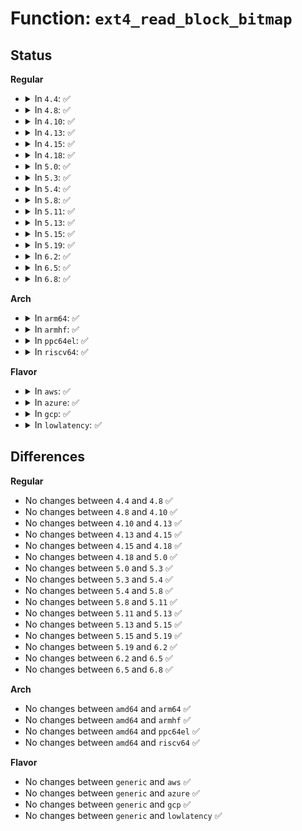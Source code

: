 # Function: <code>ext4_read_block_bitmap</code>

## Status
<b>Regular</b>
<ul>
<li>
<details>
<summary>In <code>4.4</code>: ✅</summary>

```c
struct buffer_head *ext4_read_block_bitmap(struct super_block *sb, ext4_group_t block_group);
```

**Collision:** Unique Global

**Inline:** No

**Transformation:** False

**Instances:**

```
In fs/ext4/balloc.c (ffffffff812902c0)
Location: fs/ext4/balloc.c:509
Inline: False
Direct callers:
  - fs/ext4/ialloc.c:__ext4_new_inode
  - fs/ext4/mballoc.c:ext4_mb_discard_group_preallocations
  - fs/ext4/mballoc.c:ext4_mb_mark_diskspace_used
  - fs/ext4/mballoc.c:ext4_discard_preallocations
  - fs/ext4/mballoc.c:ext4_free_blocks
  - fs/ext4/mballoc.c:ext4_group_add_blocks
```
**Symbols:**

```
ffffffff812902c0-ffffffff81290307: ext4_read_block_bitmap (STB_GLOBAL)
```
</details>
</li>
<li>
<details>
<summary>In <code>4.8</code>: ✅</summary>

```c
struct buffer_head *ext4_read_block_bitmap(struct super_block *sb, ext4_group_t block_group);
```

**Collision:** Unique Global

**Inline:** No

**Transformation:** False

**Instances:**

```
In fs/ext4/balloc.c (ffffffff812bd7e0)
Location: fs/ext4/balloc.c:512
Inline: False
Direct callers:
  - fs/ext4/ialloc.c:__ext4_new_inode
  - fs/ext4/mballoc.c:ext4_group_add_blocks
  - fs/ext4/mballoc.c:ext4_free_blocks
  - fs/ext4/mballoc.c:ext4_discard_preallocations
  - fs/ext4/mballoc.c:ext4_mb_discard_group_preallocations
  - fs/ext4/mballoc.c:ext4_mb_mark_diskspace_used
```
**Symbols:**

```
ffffffff812bd7e0-ffffffff812bd827: ext4_read_block_bitmap (STB_GLOBAL)
```
</details>
</li>
<li>
<details>
<summary>In <code>4.10</code>: ✅</summary>

```c
struct buffer_head *ext4_read_block_bitmap(struct super_block *sb, ext4_group_t block_group);
```

**Collision:** Unique Global

**Inline:** No

**Transformation:** False

**Instances:**

```
In fs/ext4/balloc.c (ffffffff812d2e30)
Location: fs/ext4/balloc.c:512
Inline: False
Direct callers:
  - fs/ext4/ialloc.c:__ext4_new_inode
  - fs/ext4/mballoc.c:ext4_group_add_blocks
  - fs/ext4/mballoc.c:ext4_free_blocks
  - fs/ext4/mballoc.c:ext4_discard_preallocations
  - fs/ext4/mballoc.c:ext4_mb_discard_group_preallocations
  - fs/ext4/mballoc.c:ext4_mb_mark_diskspace_used
```
**Symbols:**

```
ffffffff812d2e30-ffffffff812d2e77: ext4_read_block_bitmap (STB_GLOBAL)
```
</details>
</li>
<li>
<details>
<summary>In <code>4.13</code>: ✅</summary>

```c
struct buffer_head *ext4_read_block_bitmap(struct super_block *sb, ext4_group_t block_group);
```

**Collision:** Unique Global

**Inline:** No

**Transformation:** False

**Instances:**

```
In fs/ext4/balloc.c (ffffffff812e4440)
Location: fs/ext4/balloc.c:512
Inline: False
Direct callers:
  - fs/ext4/ialloc.c:__ext4_new_inode
  - fs/ext4/mballoc.c:ext4_group_add_blocks
  - fs/ext4/mballoc.c:ext4_free_blocks
  - fs/ext4/mballoc.c:ext4_discard_preallocations
  - fs/ext4/mballoc.c:ext4_mb_discard_group_preallocations
  - fs/ext4/mballoc.c:ext4_mb_mark_diskspace_used
```
**Symbols:**

```
ffffffff812e4440-ffffffff812e4487: ext4_read_block_bitmap (STB_GLOBAL)
```
</details>
</li>
<li>
<details>
<summary>In <code>4.15</code>: ✅</summary>

```c
struct buffer_head *ext4_read_block_bitmap(struct super_block *sb, ext4_group_t block_group);
```

**Collision:** Unique Global

**Inline:** No

**Transformation:** False

**Instances:**

```
In fs/ext4/balloc.c (ffffffff81308e70)
Location: fs/ext4/balloc.c:513
Inline: False
Direct callers:
  - fs/ext4/ialloc.c:__ext4_new_inode
  - fs/ext4/mballoc.c:ext4_group_add_blocks
  - fs/ext4/mballoc.c:ext4_free_blocks
  - fs/ext4/mballoc.c:ext4_discard_preallocations
  - fs/ext4/mballoc.c:ext4_mb_discard_group_preallocations
  - fs/ext4/mballoc.c:ext4_mb_mark_diskspace_used
```
**Symbols:**

```
ffffffff81308e70-ffffffff81308eb7: ext4_read_block_bitmap (STB_GLOBAL)
```
</details>
</li>
<li>
<details>
<summary>In <code>4.18</code>: ✅</summary>

```c
struct buffer_head *ext4_read_block_bitmap(struct super_block *sb, ext4_group_t block_group);
```

**Collision:** Unique Global

**Inline:** No

**Transformation:** False

**Instances:**

```
In fs/ext4/balloc.c (ffffffff81336d90)
Location: fs/ext4/balloc.c:522
Inline: False
Direct callers:
  - fs/ext4/ialloc.c:__ext4_new_inode
  - fs/ext4/mballoc.c:ext4_group_add_blocks
  - fs/ext4/mballoc.c:ext4_free_blocks
  - fs/ext4/mballoc.c:ext4_discard_preallocations
  - fs/ext4/mballoc.c:ext4_mb_discard_group_preallocations
  - fs/ext4/mballoc.c:ext4_mb_mark_diskspace_used
```
**Symbols:**

```
ffffffff81336d90-ffffffff81336de1: ext4_read_block_bitmap (STB_GLOBAL)
```
</details>
</li>
<li>
<details>
<summary>In <code>5.0</code>: ✅</summary>

```c
struct buffer_head *ext4_read_block_bitmap(struct super_block *sb, ext4_group_t block_group);
```

**Collision:** Unique Global

**Inline:** No

**Transformation:** False

**Instances:**

```
In fs/ext4/balloc.c (ffffffff8134e010)
Location: fs/ext4/balloc.c:522
Inline: False
Direct callers:
  - fs/ext4/ialloc.c:__ext4_new_inode
  - fs/ext4/mballoc.c:ext4_group_add_blocks
  - fs/ext4/mballoc.c:ext4_free_blocks
  - fs/ext4/mballoc.c:ext4_discard_preallocations
  - fs/ext4/mballoc.c:ext4_mb_discard_group_preallocations
  - fs/ext4/mballoc.c:ext4_mb_mark_diskspace_used
```
**Symbols:**

```
ffffffff8134e010-ffffffff8134e061: ext4_read_block_bitmap (STB_GLOBAL)
```
</details>
</li>
<li>
<details>
<summary>In <code>5.3</code>: ✅</summary>

```c
struct buffer_head *ext4_read_block_bitmap(struct super_block *sb, ext4_group_t block_group);
```

**Collision:** Unique Global

**Inline:** No

**Transformation:** False

**Instances:**

```
In fs/ext4/balloc.c (ffffffff813769d0)
Location: fs/ext4/balloc.c:522
Inline: False
Direct callers:
  - fs/ext4/ialloc.c:__ext4_new_inode
  - fs/ext4/mballoc.c:ext4_group_add_blocks
  - fs/ext4/mballoc.c:ext4_free_blocks
  - fs/ext4/mballoc.c:ext4_discard_preallocations
  - fs/ext4/mballoc.c:ext4_mb_discard_group_preallocations
  - fs/ext4/mballoc.c:ext4_mb_mark_diskspace_used
```
**Symbols:**

```
ffffffff813769d0-ffffffff81376a1b: ext4_read_block_bitmap (STB_GLOBAL)
```
</details>
</li>
<li>
<details>
<summary>In <code>5.4</code>: ✅</summary>

```c
struct buffer_head *ext4_read_block_bitmap(struct super_block *sb, ext4_group_t block_group);
```

**Collision:** Unique Global

**Inline:** No

**Transformation:** False

**Instances:**

```
In fs/ext4/balloc.c (ffffffff8138ec40)
Location: fs/ext4/balloc.c:530
Inline: False
Direct callers:
  - fs/ext4/ialloc.c:__ext4_new_inode
  - fs/ext4/mballoc.c:ext4_group_add_blocks
  - fs/ext4/mballoc.c:ext4_free_blocks
  - fs/ext4/mballoc.c:ext4_discard_preallocations
  - fs/ext4/mballoc.c:ext4_mb_discard_group_preallocations
  - fs/ext4/mballoc.c:ext4_mb_mark_diskspace_used
```
**Symbols:**

```
ffffffff8138ec40-ffffffff8138ec8b: ext4_read_block_bitmap (STB_GLOBAL)
```
</details>
</li>
<li>
<details>
<summary>In <code>5.8</code>: ✅</summary>

```c
struct buffer_head *ext4_read_block_bitmap(struct super_block *sb, ext4_group_t block_group);
```

**Collision:** Unique Global

**Inline:** No

**Transformation:** False

**Instances:**

```
In fs/ext4/balloc.c (ffffffff813da1e0)
Location: fs/ext4/balloc.c:532
Inline: False
Direct callers:
  - fs/ext4/ialloc.c:__ext4_new_inode
  - fs/ext4/mballoc.c:ext4_group_add_blocks
  - fs/ext4/mballoc.c:ext4_free_blocks
  - fs/ext4/mballoc.c:ext4_discard_preallocations
  - fs/ext4/mballoc.c:ext4_mb_discard_group_preallocations
  - fs/ext4/mballoc.c:ext4_mb_mark_diskspace_used
```
**Symbols:**

```
ffffffff813da1e0-ffffffff813da23d: ext4_read_block_bitmap (STB_GLOBAL)
```
</details>
</li>
<li>
<details>
<summary>In <code>5.11</code>: ✅</summary>

```c
struct buffer_head *ext4_read_block_bitmap(struct super_block *sb, ext4_group_t block_group);
```

**Collision:** Unique Global

**Inline:** No

**Transformation:** False

**Instances:**

```
In fs/ext4/balloc.c (ffffffff813ebeb0)
Location: fs/ext4/balloc.c:544
Inline: False
Direct callers:
  - fs/ext4/ialloc.c:__ext4_new_inode
  - fs/ext4/ialloc.c:ext4_mark_inode_used
  - fs/ext4/mballoc.c:ext4_group_add_blocks
  - fs/ext4/mballoc.c:ext4_free_blocks
  - fs/ext4/mballoc.c:ext4_discard_preallocations
  - fs/ext4/mballoc.c:ext4_mb_discard_group_preallocations
  - fs/ext4/mballoc.c:ext4_mb_mark_bb
  - fs/ext4/mballoc.c:ext4_mb_mark_diskspace_used
```
**Symbols:**

```
ffffffff813ebeb0-ffffffff813ebf0f: ext4_read_block_bitmap (STB_GLOBAL)
```
</details>
</li>
<li>
<details>
<summary>In <code>5.13</code>: ✅</summary>

```c
struct buffer_head *ext4_read_block_bitmap(struct super_block *sb, ext4_group_t block_group);
```

**Collision:** Unique Global

**Inline:** No

**Transformation:** False

**Instances:**

```
In fs/ext4/balloc.c (ffffffff813f23f0)
Location: fs/ext4/balloc.c:544
Inline: False
Direct callers:
  - fs/ext4/ialloc.c:__ext4_new_inode
  - fs/ext4/ialloc.c:ext4_mark_inode_used
  - fs/ext4/mballoc.c:ext4_group_add_blocks
  - fs/ext4/mballoc.c:ext4_free_blocks
  - fs/ext4/mballoc.c:ext4_discard_preallocations
  - fs/ext4/mballoc.c:ext4_mb_discard_group_preallocations
  - fs/ext4/mballoc.c:ext4_mb_mark_bb
  - fs/ext4/mballoc.c:ext4_mb_mark_diskspace_used
```
**Symbols:**

```
ffffffff813f23f0-ffffffff813f243d: ext4_read_block_bitmap (STB_GLOBAL)
```
</details>
</li>
<li>
<details>
<summary>In <code>5.15</code>: ✅</summary>

```c
struct buffer_head *ext4_read_block_bitmap(struct super_block *sb, ext4_group_t block_group);
```

**Collision:** Unique Global

**Inline:** No

**Transformation:** False

**Instances:**

```
In fs/ext4/balloc.c (ffffffff814443c0)
Location: fs/ext4/balloc.c:544
Inline: False
Direct callers:
  - fs/ext4/ialloc.c:__ext4_new_inode
  - fs/ext4/ialloc.c:ext4_mark_inode_used
  - fs/ext4/mballoc.c:ext4_group_add_blocks
  - fs/ext4/mballoc.c:ext4_free_blocks
  - fs/ext4/mballoc.c:ext4_discard_preallocations
  - fs/ext4/mballoc.c:ext4_mb_discard_group_preallocations
  - fs/ext4/mballoc.c:ext4_mb_mark_bb
  - fs/ext4/mballoc.c:ext4_mb_mark_diskspace_used
```
**Symbols:**

```
ffffffff814443c0-ffffffff8144440d: ext4_read_block_bitmap (STB_GLOBAL)
```
</details>
</li>
<li>
<details>
<summary>In <code>5.19</code>: ✅</summary>

```c
struct buffer_head *ext4_read_block_bitmap(struct super_block *sb, ext4_group_t block_group);
```

**Collision:** Unique Global

**Inline:** No

**Transformation:** False

**Instances:**

```
In fs/ext4/balloc.c (ffffffff814c0290)
Location: fs/ext4/balloc.c:545
Inline: False
Direct callers:
  - fs/ext4/ialloc.c:__ext4_new_inode
  - fs/ext4/ialloc.c:ext4_mark_inode_used
  - fs/ext4/mballoc.c:ext4_group_add_blocks
  - fs/ext4/mballoc.c:ext4_mb_clear_bb
  - fs/ext4/mballoc.c:ext4_discard_preallocations
  - fs/ext4/mballoc.c:ext4_mb_discard_group_preallocations
  - fs/ext4/mballoc.c:ext4_mb_mark_bb
  - fs/ext4/mballoc.c:ext4_mb_mark_diskspace_used
```
**Symbols:**

```
ffffffff814c0290-ffffffff814c02e3: ext4_read_block_bitmap (STB_GLOBAL)
```
</details>
</li>
<li>
<details>
<summary>In <code>6.2</code>: ✅</summary>

```c
struct buffer_head *ext4_read_block_bitmap(struct super_block *sb, ext4_group_t block_group);
```

**Collision:** Unique Global

**Inline:** No

**Transformation:** False

**Instances:**

```
In fs/ext4/balloc.c (ffffffff815582d0)
Location: fs/ext4/balloc.c:545
Inline: False
Direct callers:
  - fs/ext4/ialloc.c:__ext4_new_inode
  - fs/ext4/ialloc.c:ext4_mark_inode_used
  - fs/ext4/mballoc.c:ext4_group_add_blocks
  - fs/ext4/mballoc.c:ext4_mb_clear_bb
  - fs/ext4/mballoc.c:ext4_discard_preallocations
  - fs/ext4/mballoc.c:ext4_mb_discard_group_preallocations
  - fs/ext4/mballoc.c:ext4_mb_mark_bb
  - fs/ext4/mballoc.c:ext4_mb_mark_diskspace_used
```
**Symbols:**

```
ffffffff815582d0-ffffffff81558323: ext4_read_block_bitmap (STB_GLOBAL)
```
</details>
</li>
<li>
<details>
<summary>In <code>6.5</code>: ✅</summary>

```c
struct buffer_head *ext4_read_block_bitmap(struct super_block *sb, ext4_group_t block_group);
```

**Collision:** Unique Global

**Inline:** No

**Transformation:** False

**Instances:**

```
In fs/ext4/balloc.c (ffffffff81590040)
Location: fs/ext4/balloc.c:587
Inline: False
Direct callers:
  - fs/ext4/ialloc.c:__ext4_new_inode
  - fs/ext4/ialloc.c:ext4_mark_inode_used
  - fs/ext4/mballoc.c:ext4_group_add_blocks
  - fs/ext4/mballoc.c:ext4_mb_clear_bb
  - fs/ext4/mballoc.c:ext4_mb_new_blocks_simple
  - fs/ext4/mballoc.c:ext4_discard_preallocations
  - fs/ext4/mballoc.c:ext4_mb_discard_group_preallocations
  - fs/ext4/mballoc.c:ext4_mb_mark_bb
  - fs/ext4/mballoc.c:ext4_mb_mark_diskspace_used
```
**Symbols:**

```
ffffffff81590040-ffffffff81590093: ext4_read_block_bitmap (STB_GLOBAL)
```
</details>
</li>
<li>
<details>
<summary>In <code>6.8</code>: ✅</summary>

```c
struct buffer_head *ext4_read_block_bitmap(struct super_block *sb, ext4_group_t block_group);
```

**Collision:** Unique Global

**Inline:** No

**Transformation:** False

**Instances:**

```
In fs/ext4/balloc.c (ffffffff815c8bd0)
Location: fs/ext4/balloc.c:595
Inline: False
Direct callers:
  - fs/ext4/ialloc.c:__ext4_new_inode
  - fs/ext4/ialloc.c:ext4_mark_inode_used
  - fs/ext4/mballoc.c:ext4_mb_new_blocks_simple
  - fs/ext4/mballoc.c:ext4_discard_preallocations
  - fs/ext4/mballoc.c:ext4_mb_discard_group_preallocations
  - fs/ext4/mballoc.c:ext4_mb_mark_context
```
**Symbols:**

```
ffffffff815c8bd0-ffffffff815c8c23: ext4_read_block_bitmap (STB_GLOBAL)
```
</details>
</li>
</ul>
<b>Arch</b>
<ul>
<li>
<details>
<summary>In <code>arm64</code>: ✅</summary>

```c
struct buffer_head *ext4_read_block_bitmap(struct super_block *sb, ext4_group_t block_group);
```

**Collision:** Unique Global

**Inline:** No

**Transformation:** False

**Instances:**

```
In fs/ext4/balloc.c (ffff800010461150)
Location: fs/ext4/balloc.c:530
Inline: False
Direct callers:
  - fs/ext4/ialloc.c:__ext4_new_inode
  - fs/ext4/mballoc.c:ext4_group_add_blocks
  - fs/ext4/mballoc.c:ext4_free_blocks
  - fs/ext4/mballoc.c:ext4_discard_preallocations
  - fs/ext4/mballoc.c:ext4_mb_discard_group_preallocations
  - fs/ext4/mballoc.c:ext4_mb_mark_diskspace_used
```
**Symbols:**

```
ffff800010461150-ffff8000104611f4: ext4_read_block_bitmap (STB_GLOBAL)
```
</details>
</li>
<li>
<details>
<summary>In <code>armhf</code>: ✅</summary>

```c
struct buffer_head *ext4_read_block_bitmap(struct super_block *sb, ext4_group_t block_group);
```

**Collision:** Unique Global

**Inline:** No

**Transformation:** False

**Instances:**

```
In fs/ext4/balloc.c (c0621824)
Location: fs/ext4/balloc.c:530
Inline: False
Direct callers:
  - fs/ext4/ialloc.c:__ext4_new_inode
  - fs/ext4/mballoc.c:ext4_group_add_blocks
  - fs/ext4/mballoc.c:ext4_free_blocks
  - fs/ext4/mballoc.c:ext4_discard_preallocations
  - fs/ext4/mballoc.c:ext4_mb_discard_group_preallocations
  - fs/ext4/mballoc.c:ext4_mb_mark_diskspace_used
```
**Symbols:**

```
c0621824-c0621894: ext4_read_block_bitmap (STB_GLOBAL)
```
</details>
</li>
<li>
<details>
<summary>In <code>ppc64el</code>: ✅</summary>

```c
struct buffer_head *ext4_read_block_bitmap(struct super_block *sb, ext4_group_t block_group);
```

**Collision:** Unique Global

**Inline:** No

**Transformation:** False

**Instances:**

```
In fs/ext4/balloc.c (c00000000057d870)
Location: fs/ext4/balloc.c:530
Inline: False
Direct callers:
  - fs/ext4/ialloc.c:__ext4_new_inode
  - fs/ext4/mballoc.c:ext4_group_add_blocks
  - fs/ext4/mballoc.c:ext4_free_blocks
  - fs/ext4/mballoc.c:ext4_discard_preallocations
  - fs/ext4/mballoc.c:ext4_mb_discard_group_preallocations
  - fs/ext4/mballoc.c:ext4_mb_mark_diskspace_used
```
**Symbols:**

```
c00000000057d870-c00000000057d908: ext4_read_block_bitmap (STB_GLOBAL)
```
</details>
</li>
<li>
<details>
<summary>In <code>riscv64</code>: ✅</summary>

```c
struct buffer_head *ext4_read_block_bitmap(struct super_block *sb, ext4_group_t block_group);
```

**Collision:** Unique Global

**Inline:** No

**Transformation:** False

**Instances:**

```
In fs/ext4/balloc.c (ffffffe0002f0448)
Location: fs/ext4/balloc.c:530
Inline: False
Direct callers:
  - fs/ext4/ialloc.c:__ext4_new_inode
  - fs/ext4/mballoc.c:ext4_group_add_blocks
  - fs/ext4/mballoc.c:ext4_free_blocks
  - fs/ext4/mballoc.c:ext4_discard_preallocations
  - fs/ext4/mballoc.c:ext4_mb_discard_group_preallocations
  - fs/ext4/mballoc.c:ext4_mb_mark_diskspace_used
```
**Symbols:**

```
ffffffe0002f0448-ffffffe0002f04a8: ext4_read_block_bitmap (STB_GLOBAL)
```
</details>
</li>
</ul>
<b>Flavor</b>
<ul>
<li>
<details>
<summary>In <code>aws</code>: ✅</summary>

```c
struct buffer_head *ext4_read_block_bitmap(struct super_block *sb, ext4_group_t block_group);
```

**Collision:** Unique Global

**Inline:** No

**Transformation:** False

**Instances:**

```
In fs/ext4/balloc.c (ffffffff81387220)
Location: fs/ext4/balloc.c:530
Inline: False
Direct callers:
  - fs/ext4/ialloc.c:__ext4_new_inode
  - fs/ext4/mballoc.c:ext4_group_add_blocks
  - fs/ext4/mballoc.c:ext4_free_blocks
  - fs/ext4/mballoc.c:ext4_discard_preallocations
  - fs/ext4/mballoc.c:ext4_mb_discard_group_preallocations
  - fs/ext4/mballoc.c:ext4_mb_mark_diskspace_used
```
**Symbols:**

```
ffffffff81387220-ffffffff8138726b: ext4_read_block_bitmap (STB_GLOBAL)
```
</details>
</li>
<li>
<details>
<summary>In <code>azure</code>: ✅</summary>

```c
struct buffer_head *ext4_read_block_bitmap(struct super_block *sb, ext4_group_t block_group);
```

**Collision:** Unique Global

**Inline:** No

**Transformation:** False

**Instances:**

```
In fs/ext4/balloc.c (ffffffff81377cb0)
Location: fs/ext4/balloc.c:530
Inline: False
Direct callers:
  - fs/ext4/ialloc.c:__ext4_new_inode
  - fs/ext4/mballoc.c:ext4_group_add_blocks
  - fs/ext4/mballoc.c:ext4_free_blocks
  - fs/ext4/mballoc.c:ext4_discard_preallocations
  - fs/ext4/mballoc.c:ext4_mb_discard_group_preallocations
  - fs/ext4/mballoc.c:ext4_mb_mark_diskspace_used
```
**Symbols:**

```
ffffffff81377cb0-ffffffff81377cfb: ext4_read_block_bitmap (STB_GLOBAL)
```
</details>
</li>
<li>
<details>
<summary>In <code>gcp</code>: ✅</summary>

```c
struct buffer_head *ext4_read_block_bitmap(struct super_block *sb, ext4_group_t block_group);
```

**Collision:** Unique Global

**Inline:** No

**Transformation:** False

**Instances:**

```
In fs/ext4/balloc.c (ffffffff81384cf0)
Location: fs/ext4/balloc.c:530
Inline: False
Direct callers:
  - fs/ext4/ialloc.c:__ext4_new_inode
  - fs/ext4/mballoc.c:ext4_group_add_blocks
  - fs/ext4/mballoc.c:ext4_free_blocks
  - fs/ext4/mballoc.c:ext4_discard_preallocations
  - fs/ext4/mballoc.c:ext4_mb_discard_group_preallocations
  - fs/ext4/mballoc.c:ext4_mb_mark_diskspace_used
```
**Symbols:**

```
ffffffff81384cf0-ffffffff81384d3b: ext4_read_block_bitmap (STB_GLOBAL)
```
</details>
</li>
<li>
<details>
<summary>In <code>lowlatency</code>: ✅</summary>

```c
struct buffer_head *ext4_read_block_bitmap(struct super_block *sb, ext4_group_t block_group);
```

**Collision:** Unique Global

**Inline:** No

**Transformation:** False

**Instances:**

```
In fs/ext4/balloc.c (ffffffff81398870)
Location: fs/ext4/balloc.c:530
Inline: False
Direct callers:
  - fs/ext4/ialloc.c:__ext4_new_inode
  - fs/ext4/mballoc.c:ext4_group_add_blocks
  - fs/ext4/mballoc.c:ext4_free_blocks
  - fs/ext4/mballoc.c:ext4_discard_preallocations
  - fs/ext4/mballoc.c:ext4_mb_discard_group_preallocations
  - fs/ext4/mballoc.c:ext4_mb_mark_diskspace_used
```
**Symbols:**

```
ffffffff81398870-ffffffff813988bb: ext4_read_block_bitmap (STB_GLOBAL)
```
</details>
</li>
</ul>

## Differences
<b>Regular</b>
<ul>
<li>
No changes between <code>4.4</code> and <code>4.8</code> ✅
</li>
<li>
No changes between <code>4.8</code> and <code>4.10</code> ✅
</li>
<li>
No changes between <code>4.10</code> and <code>4.13</code> ✅
</li>
<li>
No changes between <code>4.13</code> and <code>4.15</code> ✅
</li>
<li>
No changes between <code>4.15</code> and <code>4.18</code> ✅
</li>
<li>
No changes between <code>4.18</code> and <code>5.0</code> ✅
</li>
<li>
No changes between <code>5.0</code> and <code>5.3</code> ✅
</li>
<li>
No changes between <code>5.3</code> and <code>5.4</code> ✅
</li>
<li>
No changes between <code>5.4</code> and <code>5.8</code> ✅
</li>
<li>
No changes between <code>5.8</code> and <code>5.11</code> ✅
</li>
<li>
No changes between <code>5.11</code> and <code>5.13</code> ✅
</li>
<li>
No changes between <code>5.13</code> and <code>5.15</code> ✅
</li>
<li>
No changes between <code>5.15</code> and <code>5.19</code> ✅
</li>
<li>
No changes between <code>5.19</code> and <code>6.2</code> ✅
</li>
<li>
No changes between <code>6.2</code> and <code>6.5</code> ✅
</li>
<li>
No changes between <code>6.5</code> and <code>6.8</code> ✅
</li>
</ul>
<b>Arch</b>
<ul>
<li>
No changes between <code>amd64</code> and <code>arm64</code> ✅
</li>
<li>
No changes between <code>amd64</code> and <code>armhf</code> ✅
</li>
<li>
No changes between <code>amd64</code> and <code>ppc64el</code> ✅
</li>
<li>
No changes between <code>amd64</code> and <code>riscv64</code> ✅
</li>
</ul>
<b>Flavor</b>
<ul>
<li>
No changes between <code>generic</code> and <code>aws</code> ✅
</li>
<li>
No changes between <code>generic</code> and <code>azure</code> ✅
</li>
<li>
No changes between <code>generic</code> and <code>gcp</code> ✅
</li>
<li>
No changes between <code>generic</code> and <code>lowlatency</code> ✅
</li>
</ul>
